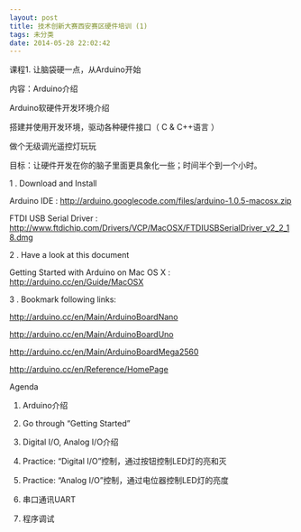 ```yaml
---
layout: post
title: 技术创新大赛西安赛区硬件培训 (1)
tags: 未分类
date: 2014-05-28 22:02:42
---
```


课程1. 让脑袋硬一点，从Arduino开始

内容：Arduino介绍

Arduino软硬件开发环境介绍

搭建并使用开发环境，驱动各种硬件接口（ C &#038; C++语言 ）

做个无级调光遥控灯玩玩

目标：让硬件开发在你的脑子里面更具象化一些；时间半个到一个小时。

1 . Download and Install

Arduino IDE : http://arduino.googlecode.com/files/arduino-1.0.5-macosx.zip

FTDI USB Serial Driver : http://www.ftdichip.com/Drivers/VCP/MacOSX/FTDIUSBSerialDriver_v2_2_18.dmg

2 . Have a look at this document

Getting Started with Arduino on Mac OS X : http://arduino.cc/en/Guide/MacOSX

3 . Bookmark following links:

http://arduino.cc/en/Main/ArduinoBoardNano

http://arduino.cc/en/Main/ArduinoBoardUno

http://arduino.cc/en/Main/ArduinoBoardMega2560

http://arduino.cc/en/Reference/HomePage

Agenda

1. Arduino介绍

2. Go through &#8220;Getting Started&#8221;

3. Digital I/O, Analog I/O介绍

3. Practice: &#8220;Digital I/O&#8221;控制，通过按钮控制LED灯的亮和灭

4. Practice: &#8220;Analog I/O&#8221;控制，通过电位器控制LED灯的亮度

5. 串口通讯UART

6. 程序调试
